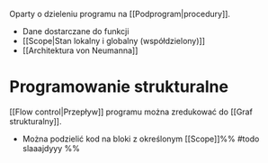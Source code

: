 Oparty o dzieleniu programu na [[Podprogram|procedury]].
- Dane dostarczane do funkcji
- [[Scope|Stan lokalny i globalny (współdzielony)]]
- [[Architektura von Neumanna]]
# Programowanie strukturalne
[[Flow control|Przepływ]] programu można zredukować do [[Graf strukturalny]].
- Można podzielić kod na bloki z określonym [[Scope]]%% #todo slaaajdyyy %%